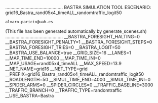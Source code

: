 .............................................
    BASTRA SIMULATION TOOL
    ESCENARIO: grid16_Bastra_rand05x4_timeALL_randomtraffic_logit50

    alvaro.paricio@uah.es
(This file has been generated automatically by generate_scenes.sh)
.............................................
__BASTRA_FORESIGHT_HALTING=0
__BASTRA_FORESIGHT_PENALTY=1
__BASTRA_FORESIGHT_STEPS=0
__BASTRA_FORESIGHT_TRIES=0
__BASTRA_LOGIT=50
__BASTRA_USE_BALANCE=true
__GRID_SIZE=16
__LANES=1
__MAP_TIME_END=10000
__MAP_TIME_INI=0
__MAP_USAGE=rand05x4_timeALL
__MAX_SPEED=13.9
__NET_NAME=grid16
__NET_TYPE=grid
__PREFIX=grid16_Bastra_rand05x4_timeALL_randomtraffic_logit50
__ROADLENGTH=50
__SIMUL_TIME_END=4000
__SIMUL_TIME_INI=0
__SPIDER_ARMS=0
__SPIDER_CIRCLES=0
__TRAFFIC_BASELINE=3000
__TRAFFIC_BRANCH=0
__TRAFFIC_TYPE=randomtraffic
__USE_BASTRA=Bastra
